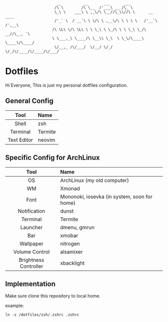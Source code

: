```
                       __          __       ___      ___
                      /\ \        /\ \__  /'___\ __ /\_ \
                      \_\ \    ___\ \ ,_\/\ \__//\_\\//\ \      __    ____
                      /'_` \  / __`\ \ \/\ \ ,__\/\ \ \ \ \   /'__`\ /',__\
                     /\ \L\ \/\ \L\ \ \ \_\ \ \_/\ \ \ \_\ \_/\  __//\__, `\
                     \ \___,_\ \____/\ \__\\ \_\  \ \_\/\____\ \____\/\____/
                      \/__,_ /\/___/  \/__/ \/_/   \/_/\/____/\/____/\/___/
```

# Dotfiles

Hi Everyone,
This is just my personal dotfiles configuration.

## General Config

|         Tool          | Name                                            |
| :-------------------: | :---------------------------------------------- |
|         Shell         | zsh                                             |
|       Terminal        | Termite                                         |
|      Text Editor      | neovim                                          |



## Specific Config for ArchLinux

|         Tool          | Name                                            |
| :-------------------: | :---------------------------------------------- |
|          OS           | ArchLinux (my old computer)                     |
|          WM           | Xmonad                                          |
|         Font          | Mononoki, iosevka (in system, soon for home)    |
|     Notification      | dunst                                           |
|       Terminal        | Termite                                         |
|       Launcher        | dmenu, gmrun                                    |
|          Bar          | xmobar                                          |
|       Wallpaper       | nitrogen                                        |
|    Volume Control     | alsamixer                                       |
| Brightness Controller | xbacklight                                      |


## Implementation

Make sure clone this repository to local home.

example:
```
ln -s /dotfiles/zsh/.zshrc .zshrc

```
